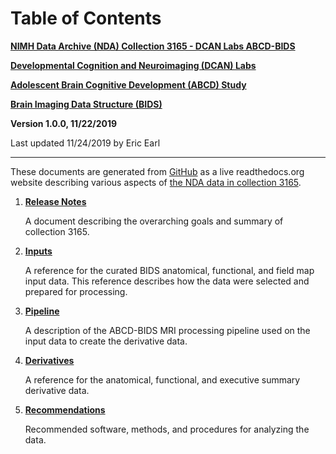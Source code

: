 # Table of Contents

[**NIMH Data Archive (NDA) Collection 3165 - DCAN Labs ABCD-BIDS**](https://nda.nih.gov/edit_collection.html?id=3165)

[**Developmental Cognition and Neuroimaging (DCAN) Labs**](http://www.ohsu.edu/dcan)

[**Adolescent Brain Cognitive Development (ABCD) Study**](https://abcdstudy.org/)

[**Brain Imaging Data Structure (BIDS)**](https://bids.neuroimaging.io/)

**Version 1.0.0, 11/22/2019**

Last updated 11/24/2019 by Eric Earl

---

These documents are generated from [GitHub](https://github.com/DCAN-Labs/nda-abcd-collection-3165) as a live readthedocs.org website describing various aspects of [the NDA data in collection 3165](https://nda.nih.gov/edit_collection.html?id=3165).

1. [**Release Notes**](https://collection3165.readthedocs.io/en/latest/release_notes/)

    A document describing the overarching goals and summary of collection 3165.

1. [**Inputs**](https://collection3165.readthedocs.io/en/latest/inputs/)

    A reference for the curated BIDS anatomical, functional, and field map input data.  This reference describes how the data were selected and prepared for processing.

1. [**Pipeline**](https://collection3165.readthedocs.io/en/latest/pipeline/)

    A description of the ABCD-BIDS MRI processing pipeline used on the input data to create the derivative data.

1. [**Derivatives**](https://collection3165.readthedocs.io/en/latest/derivatives/)

    A reference for the anatomical, functional, and executive summary derivative data.

1. [**Recommendations**](https://collection3165.readthedocs.io/en/latest/recommendations/)

    Recommended software, methods, and procedures for analyzing the data.

